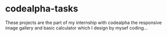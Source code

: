 # codealpha-tasks
These projects are the part of my internship with codealpha 
the responsive image gallery
and basic calculator which I design by mysef coding...
